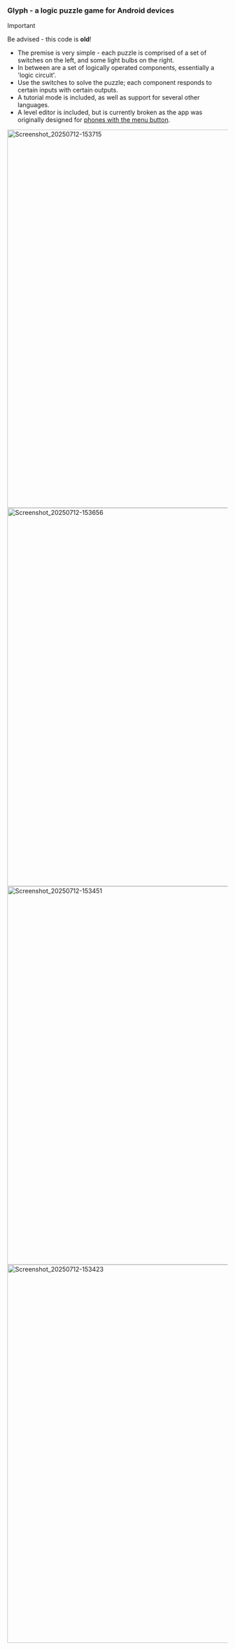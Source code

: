 ### Glyph - a logic puzzle game for Android devices

> [!IMPORTANT]
> Be advised - this code is **old**! 

* The premise is very simple - each puzzle is comprised of a set of switches on the left, and some light bulbs on the right.
* In between are a set of logically operated components, essentially a 'logic circuit'.
* Use the switches to solve the puzzle; each component responds to certain inputs with certain outputs.
* A tutorial mode is included, as well as support for several other languages.
* A level editor is included, but is currently broken as the app was originally designed for [phones with the menu button](https://issuetracker.google.com/issues/140699628#comment6).
<img width="1939" height="864" alt="Screenshot_20250712-153715" src="https://github.com/user-attachments/assets/3094283c-c200-4391-aeb0-68491b0a9f9e" />
<img width="1939" height="864" alt="Screenshot_20250712-153656" src="https://github.com/user-attachments/assets/8fb81060-5808-4b2d-8088-d38467b166a0" />
<img width="1939" height="864" alt="Screenshot_20250712-153451" src="https://github.com/user-attachments/assets/08734586-0e9d-4308-8f93-75f241d7b001" />
<img width="1939" height="864" alt="Screenshot_20250712-153423" src="https://github.com/user-attachments/assets/0f37077e-a8c2-4369-a87f-2b1a95893603" />

